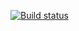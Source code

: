 [![Build status](https://ci.appveyor.com/api/projects/status/gno71dia7fsj7xtn?svg=true)](https://ci.appveyor.com/project/Ekat1983/bdd)
